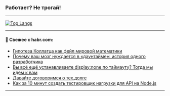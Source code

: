 ### Работает? Не трогай!

---
<!--
#### 🛠️ Technical stack:

![Java](https://img.shields.io/badge/Java-informational?logo=Oracle&style=flat&logoColor=white&color=FF4500)
![Kotlin](https://img.shields.io/badge/Kotlin-informational?logo=Kotlin&style=flat&logoColor=white&color=774D97)
![TS](https://img.shields.io/badge/TypeScript-informational?logo=typeScript&style=flat&logoColor=black&color=017acc)
![Python](https://img.shields.io/badge/Python-informational?logo=Python&style=flat&logoColor=black&color=ffdd54) <br>
![Spring](https://img.shields.io/badge/Spring-informational?logo=Spring&style=flat&logoColor=white&color=6DB33F) 
![SpringBoot](https://img.shields.io/badge/SpringBoot-informational?logo=SpringBoot&style=flat&logoColor=white&color=6DB33F)
![Nest](https://img.shields.io/badge/NestJS-informational?logo=NestJS&style=flat&logoColor=white&color=E0234E) 
![NodeJS](https://img.shields.io/badge/NodeJS-informational?logo=node.js&style=flat&logoColor=white&color=70A760)<br>
![PostgreSQL](https://img.shields.io/badge/PostgreSQL-informational?logo=PostgreSQL&style=flat&logoColor=white&color=DAA520)
![MongoDB](https://img.shields.io/badge/MongoDB-informational?logo=MongoDB&style=flat&logoColor=white&color=870000)
![Apache](https://img.shields.io/badge/Apache-informational?logo=apache&style=flat&logoColor=white&color=f74e28)

___ 
-->

<!--- #### 🛠️ : --->

[![Top Langs](https://github-readme-stats-82jvfl3w3-advtsettinggmailcoms-projects.vercel.app/api/top-langs/?username=zloylis&langs_count=10&hide_title=true&title_color=e6edf3&size_weight=0.5&count_weight=0.5&layout=compact&hide_progress=true&hide_border=true&theme=dracula)](https://github.com/zloylis)

<!---


####  :octocat:&nbsp;&nbsp; Статистика:

![GitHub stats](https://github-readme-stats-u2qms2cxw-advtsettinggmailcoms-projects.vercel.app/api?username=zloylis&show_icons=true&hide_border=true&theme=dracula&title_color=e6edf3&include_all_commits=true&count_private=true&hide_rank=false&hide_title=true&rank_icon=github)
-->
---

#### 💬 Свежее с habr.com:

<!-- BLOG-POST-LIST:START -->
- [Гипотеза Коллатца как фейл мировой математики](https://habr.com/ru/articles/870220/?utm_source=habrahabr&utm_medium=rss&utm_campaign=870220)
- [Почему ваш мозг нуждается в «даунтайме»: история одного разработчика](https://habr.com/ru/articles/870182/?utm_source=habrahabr&utm_medium=rss&utm_campaign=870182)
- [Вы всё ещё устанавливаете display:none по таймауту? Тогда мы идём к вам](https://habr.com/ru/articles/870172/?utm_source=habrahabr&utm_medium=rss&utm_campaign=870172)
- [Давайте договоримся о тех.долге](https://habr.com/ru/articles/870164/?utm_source=habrahabr&utm_medium=rss&utm_campaign=870164)
- [Как за 10 минут создать тестировщик нагрузки для API на Node.js](https://habr.com/ru/articles/870154/?utm_source=habrahabr&utm_medium=rss&utm_campaign=870154)
<!-- BLOG-POST-LIST:END -->

---
